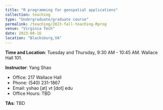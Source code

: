 ```yaml
---
title: "R programming for geospatial applications"
collection: teaching
type: "Undergraduate/graduate course"
permalink: /teaching/2023-fall-teaching-Rprog
venue: "Virginia Tech"
date: 2023-08-16
location: "Blacksburg,VA"
---
```




**Time and Location**: Tuesday and Thursday, 9:30 AM - 10:45 AM. Wallace Hall 101.

**Instructor**: Yang Shao
- Office: 217 Wallace Hall
- Phone: (540) 231-1867
- Email: yshao [at] vt [dot] edu
- Office Hours: TBD

**TAs**: TBD